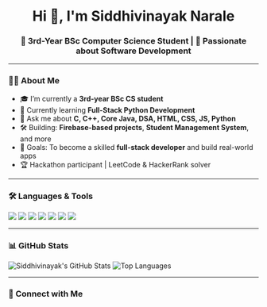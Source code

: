 <h1 align="center">Hi 👋, I'm Siddhivinayak Narale</h1>
<h3 align="center">🚀 3rd-Year BSc Computer Science Student | 🧠 Passionate about Software Development</h3>

---

### 👨‍💻 About Me
- 🎓 I’m currently a **3rd-year BSc CS student**
- 🌱 Currently learning **Full-Stack Python Development**
- 💬 Ask me about **C, C++, Core Java, DSA, HTML, CSS, JS, Python**
- 🛠️ Building: **Firebase-based projects**, **Student Management System**, and more
- 🎯 Goals: To become a skilled **full-stack developer** and build real-world apps
- 🏆 Hackathon participant | LeetCode & HackerRank solver

---

### 🛠️ Languages & Tools
<p align="left">
  <img src="https://img.shields.io/badge/C-00599C?style=for-the-badge&logo=c&logoColor=white"/>
  <img src="https://img.shields.io/badge/C++-00599C?style=for-the-badge&logo=c%2B%2B&logoColor=white"/>
  <img src="https://img.shields.io/badge/Java-ED8B00?style=for-the-badge&logo=java&logoColor=white"/>
  <img src="https://img.shields.io/badge/Python-3776AB?style=for-the-badge&logo=python&logoColor=white"/>
  <img src="https://img.shields.io/badge/HTML-E34F26?style=for-the-badge&logo=html5&logoColor=white"/>
  <img src="https://img.shields.io/badge/CSS-1572B6?style=for-the-badge&logo=css3&logoColor=white"/>
  <img src="https://img.shields.io/badge/JavaScript-F7DF1E?style=for-the-badge&logo=javascript&logoColor=black"/>
</p>

---

### 📊 GitHub Stats
![Siddhivinayak's GitHub Stats](https://github-readme-stats.vercel.app/api?username=siddhivinayakN&show_icons=true&theme=tokyonight)
![Top Languages](https://github-readme-stats.vercel.app/api/top-langs/?username=siddhivinayakN&layout=compact&theme=tokyonight)

---

### 🔗 Connect with Me
<p align="left">
  <a href="https://www.linkedin.com/in/your-link" target="_blank"><img src="https://img.shields.io/badge/LinkedIn-blue?style=f_
